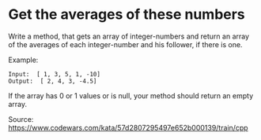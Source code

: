 # Get the averages of these numbers

Write a method, that gets an array of integer-numbers and return an array of the averages of each integer-number and his follower, if there is one.

Example:

```shell
Input:  [ 1, 3, 5, 1, -10]
Output:  [ 2, 4, 3, -4.5]
```

If the array has 0 or 1 values or is null, your method should return an empty array.

Source: https://www.codewars.com/kata/57d2807295497e652b000139/train/cpp